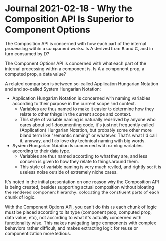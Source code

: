 Journal 2021-02-18 - Why the Composition API Is Superior to Component Options
========

The Composition API is concerned with how each part of the internal processing within a component works.  Is A derived from B and C, and in turn consumed by D?

The Component Options API is concerned with what each part of the internal processing within a component is.  Is A a component prop, a computed prop, a data value?

A related comparison is between so-called Application Hungarian Notation and and so-called System Hungarian Notation:

- Application Hungarian Notation is concerned with naming variables according to their purpose in the current scope and context.
    - Variables are thus named to make it easier to determine how they relate to other things in the current scope and context.
    - This style of variable naming is naturally rederived by anyone who cares about self-documenting code, it's just not frequently called (Application) Hungarian Notation, but probably some other more bland term like "semantic naming" or whatever.  That's what I'd call it, anyway, and I do love dry technical naming with big words.
- System Hungarian Notation is concerned with naming variables according to their data type.
    - Variables are thus named according to what they are, and less concern is given to how they relate to things around them.
    - This style of variable naming is very much reviled, and rightly so: it is useless noise outside of extremely niche cases.

It's noted in the initial presentation on one reason why the Composition API is being created, besides supporting actual composition without bloating the rendered component hierarchy: colocating the constiuent parts of each chunk of logic.

With the Component Options API, you can't do this as each chunk of logic must be placed according to its type (component prop, computed prop, data value, etc), not according to what it's actually concerned with functionality wise.  This makes navigating large components with complex behaviors rather difficult, and makes extracting logic for reuse or componentization more tedious.
